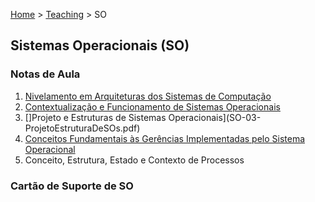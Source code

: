 [Home](https://lesandrop.github.io) > [Teaching](https://lesandrop.github.io/site/teaching/index.html) > SO


## Sistemas Operacionais (SO)

### Notas de Aula

1. [Nivelamento em Arquiteturas dos Sistemas de Computação](SO-01-Nivelamento.pdf)
2. [Contextualização e Funcionamento de Sistemas Operacionais](SO-02-ContextualizacaoFuncionamentoDeSOs.pdf)
1. []Projeto e Estruturas de Sistemas Operacionais](SO-03-ProjetoEstruturaDeSOs.pdf)
1. [Conceitos Fundamentais às Gerências Implementadas pelo Sistema Operacional](SO-04-ConceitosFundamentais.pdf)
1. Conceito, Estrutura, Estado e Contexto de Processos


### Cartão de Suporte de SO
